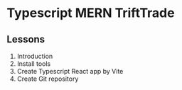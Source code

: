 # Typescript MERN TriftTrade

## Lessons

1. Introduction
2. Install tools
3. Create Typescript React app by Vite
4. Create Git repository
